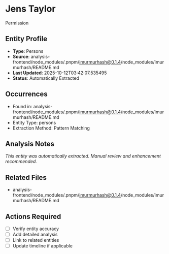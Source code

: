 # Jens Taylor

Permission

## Entity Profile
- **Type**: Persons
- **Source**: analysis-frontend/node_modules/.pnpm/imurmurhash@0.1.4/node_modules/imurmurhash/README.md
- **Last Updated**: 2025-10-12T03:42:07.535495
- **Status**: Automatically Extracted

## Occurrences
- Found in: analysis-frontend/node_modules/.pnpm/imurmurhash@0.1.4/node_modules/imurmurhash/README.md
- Entity Type: persons
- Extraction Method: Pattern Matching

## Analysis Notes
*This entity was automatically extracted. Manual review and enhancement recommended.*

## Related Files
- analysis-frontend/node_modules/.pnpm/imurmurhash@0.1.4/node_modules/imurmurhash/README.md

## Actions Required
- [ ] Verify entity accuracy
- [ ] Add detailed analysis
- [ ] Link to related entities
- [ ] Update timeline if applicable
